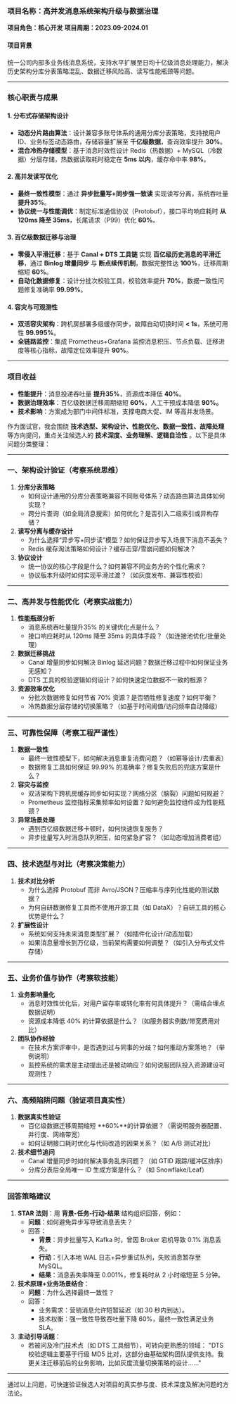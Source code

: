 ### **项目名称：高并发消息系统架构升级与数据治理**

**项目角色：核心开发**
**项目周期：2023.09-2024.01**

#### **项目背景**

统一公司内部多业务线消息系统，支持水平扩展至日均十亿级消息处理能力，解决历史架构分库分表策略混乱、数据迁移风险高、读写性能瓶颈等问题。

------

### **核心职责与成果**

#### **1. 分布式存储架构设计**

- **动态分片路由算法**：设计兼容多账号体系的通用分库分表策略，支持按用户ID、业务标签动态路由，存储容量扩展至 **千亿级数据**，查询效率提升 **30%**。
- **混合冷热存储模型**：基于消息时效性设计 Redis（热数据）+ MySQL（冷数据）分层存储，热数据读取耗时稳定在 **5ms 以内**，缓存命中率 **98%**。

#### **2. 高并发读写优化**

- **最终一致性模型**：通过 **异步批量写+同步强一致读** 实现读写分离，系统吞吐量 **提升35%**。
- **协议统一与性能调优**：制定标准通信协议（Protobuf），接口平均响应耗时 **从 120ms 降至 35ms**，长尾请求（P99）优化 **60%**。

#### **3. 百亿级数据迁移与治理**

- **零侵入平滑迁移**：基于 **Canal + DTS 工具链** 实现 **百亿级历史消息的平滑迁移**，通过 **Binlog 增量同步** 与 **断点续传机制**，数据完整性达 **100%**，迁移周期缩短 **60%**。
- **自动化数据修复**：设计分批次校验工具，校验效率提升 **70%**，数据一致性问题修复准确率 **99.99%**。

#### **4. 容灾与可观测性**

- **双活容灾架构**：跨机房部署多级缓存同步，故障自动切换时间 **< 1s**，系统可用性 **99.995%**。
- **全链路监控**：集成 Prometheus+Grafana 监控消息积压、节点负载、迁移进度等核心指标，故障定位效率提升 **90%**。

------

### **项目收益**

- **性能提升**：消息投递吞吐量 **提升35%**，资源成本降低 **40%**。
- **数据治理效率**：百亿级数据迁移周期缩短 **60%**，人工干预成本降低 **90%。**
- **技术影响**：方案成为部门中间件标准，支撑电商大促、IM 等高并发场景。



作为面试官，我会围绕 **技术选型、架构设计、性能优化、数据一致性、故障处理** 等方向提问，重点关注候选人的 **技术深度、业务理解、逻辑自洽性** 。以下是具体问题分类整理：

------

### **一、架构设计验证（考察系统思维）**

1. **分库分表策略**
   - 如何设计通用的分库分表策略兼容不同账号体系？动态路由算法具体如何实现？
   - 跨分片查询（如全局消息搜索）如何优化？是否引入二级索引或异构存储？
2. **读写分离与缓存设计**
   - 为什么选择“异步写+同步读”模型？如何保证异步写入场景下消息不丢失？
   - Redis 缓存淘汰策略如何设计？缓存击穿/雪崩问题如何解决？
3. **协议设计**
   - 统一协议的核心字段是什么？如何兼容不同业务方的个性化需求？
   - 协议版本升级时如何实现平滑过渡？（如灰度发布、兼容性校验）

------

### **二、高并发与性能优化（考察实战能力）**

1. **性能瓶颈分析**
   - 消息系统吞吐量提升35% 的关键优化点是什么？
   - 接口响应耗时从 120ms 降至 35ms 的具体手段？（如连接池优化/批量处理）
2. **数据迁移挑战**
   - Canal 增量同步如何解决 Binlog 延迟问题？数据迁移过程中如何保证业务无感知？
   - DTS 工具的校验逻辑如何设计？如何快速定位数据不一致的根源？
3. **资源效率优化**
   - 分批次数据修复如何节省 70% 资源？是否牺牲修复速度？如何平衡？
   - 冷热数据分层存储的切换策略？（如基于时间阈值/访问频率自动降级）

------

### **三、可靠性保障（考察工程严谨性）**

1. **数据一致性**
   - 最终一致性模型下，如何解决消息重复消费问题？（如幂等设计/去重表）
   - 数据修复工具如何保证 99.99% 的准确率？修复失败后的兜底方案是什么？
2. **容灾与监控**
   - 双活架构下跨机房缓存同步如何实现？网络分区（脑裂）问题如何规避？
   - Prometheus 监控指标采集频率如何设置？如何避免监控组件成为性能瓶颈？
3. **异常场景处理**
   - 遇到百亿级数据迁移卡顿时，如何快速恢复服务？
   - 异步批量写入时消息队列积压，如何紧急扩容？（如动态增加消费者组）

------

### **四、技术选型与对比（考察决策能力）**

1. **技术对比分析**
   - 为什么选择 Protobuf 而非 Avro/JSON？压缩率与序列化性能的测试数据？
   - 为何自研数据修复工具而不使用开源工具（如 DataX）？自研工具的核心优势是什么？
2. **扩展性设计**
   - 系统如何支持未来消息类型扩展？（如插件化设计/动态加载）
   - 如果消息量增长到万亿级，当前架构需要如何调整？（如引入分布式文件存储）

------

### **五、业务价值与协作（考察软技能）**

1. **业务影响量化**
   - 消息时效性优化后，对用户留存率或转化率有何具体提升？（需结合埋点数据说明）
   - 资源成本降低 40% 的计算依据是什么？（如服务器实例数/带宽费用对比）
2. **团队协作经验**
   - 在技术方案评审中，是否遇到过与同事的分歧？如何推动方案落地？（举例说明）
   - 监控系统的需求是主动提出还是被动响应？如何说服团队投入资源建设可观测性？

------

### **六、高频陷阱问题（验证项目真实性）**

1. **数据真实性验证**
   - 百亿级数据迁移周期缩短 **60%**的计算依据？（需说明服务器配置、并行度、网络带宽）
   - 如何证明接口耗时优化与代码改造的因果关系？（如 A/B 测试对比）
2. **技术细节追问**
   - Canal 增量同步时如何解决事务乱序问题？（如 GTID 跟踪/缓冲区排序）
   - 分库分表后全局唯一 ID 生成方案是什么？（如 Snowflake/Leaf）

------

### **回答策略建议**

1. **STAR 法则**：用 **背景-任务-行动-结果** 结构组织回答，例如：
   - **问题**：如何避免异步写导致消息丢失？
   - 回答：
     - **背景**：异步批量写入 Kafka 时，曾因 Broker 宕机导致 0.1% 消息丢失。
     - **行动**：引入本地 WAL 日志+异步重试队列，失败消息暂存至 MySQL。
     - **结果**：消息丢失率降至 0.001%，修复耗时从 2 小时缩短至 5 分钟。
2. **技术原理+业务场景结合**：
   - **问题**：为什么选择最终一致性？
   - 回答：
     - 业务需求：营销消息允许短暂延迟（如 30 秒内到达）。
     - 技术权衡：强一致性导致吞吐量下降 60%，最终一致性满足业务 SLA。
3. **主动引导话题**：
   - 若被问及冷门技术点（如 DTS 工具细节），可转向更熟悉的领域：
     "DTS 校验逻辑主要基于行级 MD5 比对，这部分由基础架构团队提供支持。我更关注迁移前后的业务影响，比如灰度流量切换策略的设计……"

------

通过以上问题，可快速验证候选人对项目的真实参与度、技术深度及解决问题的方法论。
